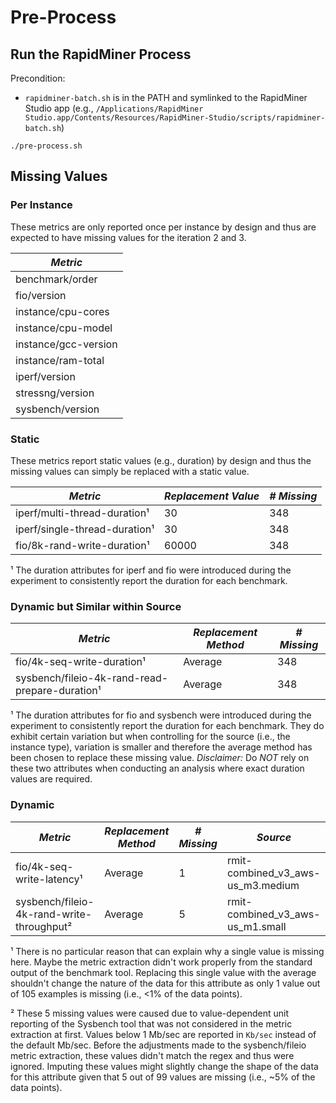 # Pre-Process

## Run the RapidMiner Process

Precondition:
  * `rapidminer-batch.sh` is in the PATH and symlinked to the RapidMiner Studio app (e.g., `/Applications/RapidMiner Studio.app/Contents/Resources/RapidMiner-Studio/scripts/rapidminer-batch.sh`)

```shell
./pre-process.sh
```

## Missing Values

### Per Instance

These metrics are only reported once per instance by design and thus are expected to have missing values for the iteration 2 and 3.

| *Metric* |
| --- |
| benchmark/order |
| fio/version |
| instance/cpu-cores |
| instance/cpu-model |
| instance/gcc-version |
| instance/ram-total |
| iperf/version |
| stressng/version |
| sysbench/version |

### Static

These metrics report static values (e.g., duration) by design and thus the missing values can simply be replaced with a static value.

| *Metric* | *Replacement Value* | *# Missing* |
| --- | --- | --- |
| iperf/multi-thread-duration¹ | 30 | 348 |
| iperf/single-thread-duration¹ | 30 | 348 |
| fio/8k-rand-write-duration¹ | 60000 | 348 |

¹ The duration attributes for iperf and fio were introduced during the experiment to consistently report the duration for each benchmark.

### Dynamic but Similar within Source

| *Metric* | *Replacement Method* | *# Missing* |
| --- | --- | --- |
| fio/4k-seq-write-duration¹ | Average | 348 |
| sysbench/fileio-4k-rand-read-prepare-duration¹ | Average | 348 |

¹ The duration attributes for fio and sysbench were introduced during the experiment to consistently report the duration for each benchmark. They do exhibit certain variation but when controlling for the source (i.e., the instance type), variation is smaller and therefore the average method has been chosen to replace these missing value. *Disclaimer:* Do *NOT* rely on these two attributes when conducting an analysis where exact duration values are required.

### Dynamic

| *Metric* | *Replacement Method* | *# Missing* | *Source* |
| --- | --- | --- | --- |
| fio/4k-seq-write-latency¹ | Average | 1 | rmit-combined_v3_aws-us_m3.medium |
| sysbench/fileio-4k-rand-write-throughput² | Average | 5 | rmit-combined_v3_aws-us_m1.small |

¹ There is no particular reason that can explain why a single value is missing here. Maybe the metric extraction didn't work properly from the standard output of the benchmark tool. Replacing this single value with the average shouldn't change the nature of the data for this attribute as only 1 value out of 105 examples is missing (i.e., <1% of the data points).

² These 5 missing values were caused due to value-dependent unit reporting of the Sysbench tool that was not considered in the metric extraction at first.
Values below 1 Mb/sec are reported in `Kb/sec` instead of the default Mb/sec. Before the adjustments made to the sysbench/fileio metric extraction, these values didn't match the regex and thus were ignored. Imputing these values might slightly change the shape of the data for this attribute given that 5 out of 99 values are missing (i.e., ~5% of the data points).
